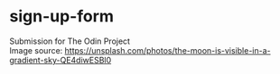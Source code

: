 # sign-up-form
Submission for The Odin Project \
Image source: https://unsplash.com/photos/the-moon-is-visible-in-a-gradient-sky-QE4diwESBl0
